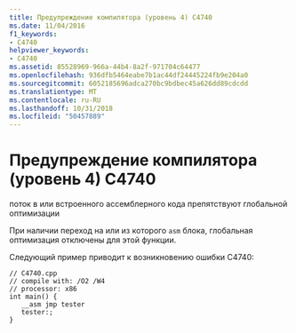 ```yaml
---
title: Предупреждение компилятора (уровень 4) C4740
ms.date: 11/04/2016
f1_keywords:
- C4740
helpviewer_keywords:
- C4740
ms.assetid: 85528969-966a-44b4-8a2f-971704c64477
ms.openlocfilehash: 936dfb5464eabe7b1ac44df24445224fb9e204a0
ms.sourcegitcommit: 6052185696adca270bc9bdbec45a626dd89cdcdd
ms.translationtype: MT
ms.contentlocale: ru-RU
ms.lasthandoff: 10/31/2018
ms.locfileid: "50457889"
---
```

# <a name="compiler-warning-level-4-c4740"></a>Предупреждение компилятора (уровень 4) C4740

поток в или встроенного ассемблерного кода препятствуют глобальной оптимизации

При наличии переход на или из которого `asm` блока, глобальная оптимизация отключены для этой функции.

Следующий пример приводит к возникновению ошибки C4740:

```
// C4740.cpp
// compile with: /O2 /W4
// processor: x86
int main() {
   __asm jmp tester
   tester:;
}
```